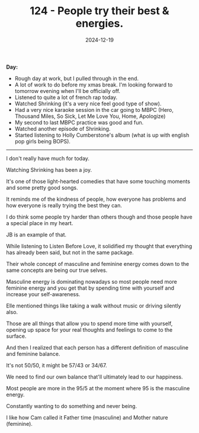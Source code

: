 ﻿---
title: 124 - People try their best & energies.
date: 2024-12-19
categories: ["daily"]
tags: posts

---
**Day:** 

- Rough day at work, but I pulled through in the end.
- A lot of work to do before my xmas break. I'm looking forward to tomorrow evening when I'll be officially off.
- Listened to quite a lot of french rap today.
- Watched Shrinking (it's a very nice feel good type of show).
- Had a very nice karaoke session in the car going to MBPC (Hero, Thousand Miles, So Sick, Let Me Love You, Home, Apologize)
- My second to last MBPC practice was good and fun.
- Watched another episode of Shrinking.
- Started listening to Holly Cumberstone's album (what is up with english pop girls being BOPS).
---
I don't really have much for today.

Watching Shrinking has been a joy.

It's one of those light-hearted comedies that have some touching moments and some pretty good songs.

It reminds me of the kindness of people, how everyone has problems and how everyone is really trying the best they can.

I do think some people try harder than others though and those people have a special place in my heart.

JB is an example of that.

While listening to Listen Before Love, it solidified my thought that everything has already been said, but not in the same package.

Their whole concept of masculine and feminine energy comes down to the same concepts are being our true selves.

Masculine energy is dominating nowadays so most people need more feminine energy and you get that by spending time with yourself and increase your self-awareness.

Elle mentioned things like taking a walk without music or driving silently also.

Those are all things that allow you to spend more time with yourself, opening up space for your real thoughts and feelings to come to the surface.

And then I realized that each person has a different definition of masculine and feminine balance.

It's not 50/50, it might be 57/43 or 34/67.

We need to find our own balance that'll ultimately lead to our happiness.

Most people are more in the 95/5 at the moment where 95 is the masculine energy.

Constantly wanting to do something and never being.

I like how Cam called it Father time (masculine) and Mother nature (feminine).
